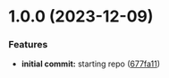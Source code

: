 # 1.0.0 (2023-12-09)


### Features

* **initial commit:** starting repo ([677fa11](https://github.com/luvsscorpius/login-react-node/commit/677fa11f6d19aa4d95d5602d86209beed78d9685))

